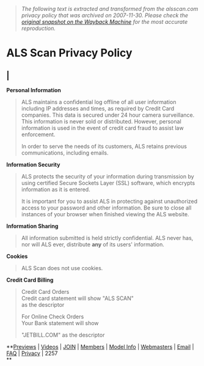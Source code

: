 > *The following text is extracted and transformed from the alsscan.com privacy policy that was archived on 2007-11-30. Please check the [original snapshot on the Wayback Machine](https://web.archive.org/web/20071130030333id_/http%3A//www.alsscan.com/privacy.html) for the most accurate reproduction.*

# ALS Scan Privacy Policy

|   
---  
**Personal Information**

> ALS maintains a confidential log offline of all user information including IP addresses and times, as required by Credit Card companies. This data is secured under 24 hour camera surveillance. This information is never sold or distributed. However, personal information is used in the event of credit card fraud to assist law enforcement.
> 
> In order to serve the needs of its customers, ALS retains previous communications, including emails.   
  
**Information Security**

> ALS protects the security of your information during transmission by using certified Secure Sockets Layer (SSL) software, which encrypts information as it is entered.
> 
> It is important for you to assist ALS in protecting against unauthorized access to your password and other information. Be sure to close all instances of your browser when finished viewing the ALS website.   
  
**Information Sharing**

> All information submitted is held strictly confidential. ALS never has, nor will ALS ever, distribute **any** of its users' information.   
  
**Cookies**

> ALS Scan does not use cookies.   
  
**Credit Card Billing**

> Credit Card Orders  
>  Credit card statement will show "ALS SCAN"  
>  as the descriptor 
> 
> For Online Check Orders  
>  Your Bank statement will show 
> 
> "JETBILL.COM" as the descriptor   
  
  
**[Previews](https://web.archive.org/web/20071130030333id_/http%3A//www.alsscan.com/latestnews.html) | [Videos](https://web.archive.org/web/20071130030333id_/http%3A//www.alsscan.com/mpegvideos.html) | [JOIN](https://web.archive.org/web/20071130030333id_/http%3A//www.alsscan.com/join.html) | [Members](http://www2.alsscan.com/members/member.html) | [Model Info](https://web.archive.org/web/20071130030333id_/http%3A//www.alsscan.com/bios/modelall.html) | [Webmasters](https://web.archive.org/web/20071130030333id_/http%3A//www.alsscan.com/webmasters.html) | [Email](https://web.archive.org/web/20071130030333id_/http%3A//www.alsscan.com/email.html) | [FAQ](https://web.archive.org/web/20071130030333id_/http%3A//www.alsscan.com/faq.html) | [Privacy](https://web.archive.org/web/20071130030333id_/http%3A//www.alsscan.com/privacy.html) | 2257  
**  

